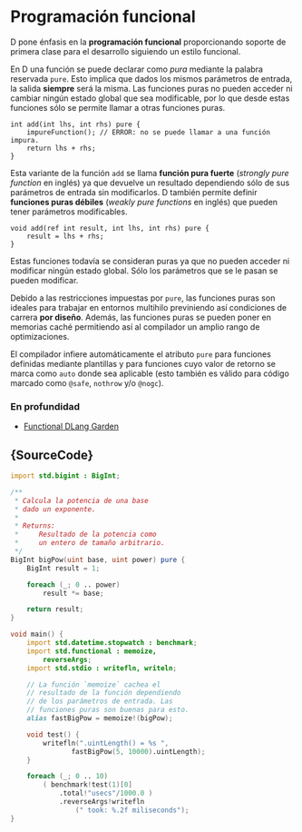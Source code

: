 # Programación funcional

D pone énfasis en la **programación funcional** proporcionando soporte de
primera clase para el desarrollo siguiendo un estilo funcional.

En D una función se puede declarar como *pura* mediante la palabra reservada
`pure`. Esto implica que dados los mismos parámetros de entrada, la salida
**siempre** será la misma. Las funciones puras no pueden acceder ni cambiar
ningún estado global que sea modificable, por lo que desde estas funciones
sólo se permite llamar a otras funciones puras.

    int add(int lhs, int rhs) pure {
        impureFunction(); // ERROR: no se puede llamar a una función impura.
        return lhs + rhs;
    }

Esta variante de la función `add` se llama **función pura fuerte**
(_strongly pure function_ en inglés) ya que devuelve un resultado dependiendo
sólo de sus parámetros de entrada sin modificarlos. D también permite
definir **funciones puras débiles** (_weakly pure functions_ en inglés) que
pueden tener parámetros modificables.

    void add(ref int result, int lhs, int rhs) pure {
        result = lhs + rhs;
    }

Estas funciones todavía se consideran puras ya que no pueden acceder ni
modificar ningún estado global. Sólo los parámetros que se le pasan se pueden
modificar.

Debido a las restricciones impuestas por `pure`, las funciones puras son
ideales para trabajar en entornos multihilo previniendo así condiciones de
carrera **por diseño**. Además, las funciones puras se pueden poner en
memorias caché permitiendo así al compilador un amplio rango de optimizaciones.

El compilador infiere automáticamente el atributo `pure` para funciones
definidas mediante plantillas y para funciones cuyo valor de retorno se marca
como `auto` donde sea aplicable (esto también es válido para código marcado
como `@safe`, `nothrow` y/o `@nogc`).

### En profundidad

- [Functional DLang Garden](https://garden.dlang.io/)

## {SourceCode}

```d
import std.bigint : BigInt;

/**
 * Calcula la potencia de una base
 * dado un exponente.
 *
 * Returns:
 *     Resultado de la potencia como
 *     un entero de tamaño arbitrario.
 */
BigInt bigPow(uint base, uint power) pure {
    BigInt result = 1;

    foreach (_; 0 .. power)
        result *= base;

    return result;
}

void main() {
    import std.datetime.stopwatch : benchmark;
    import std.functional : memoize,
        reverseArgs;
    import std.stdio : writefln, writeln;

    // La función `memoize` cachea el
    // resultado de la función dependiendo
    // de los parámetros de entrada. Las
    // funciones puras son buenas para esto.
    alias fastBigPow = memoize!(bigPow);

    void test() {
        writefln(".uintLength() = %s ",
               fastBigPow(5, 10000).uintLength);
    }

    foreach (_; 0 .. 10)
        ( benchmark!test(1)[0]
            .total!"usecs"/1000.0 )
            .reverseArgs!writefln
                (" took: %.2f miliseconds");
}
```
